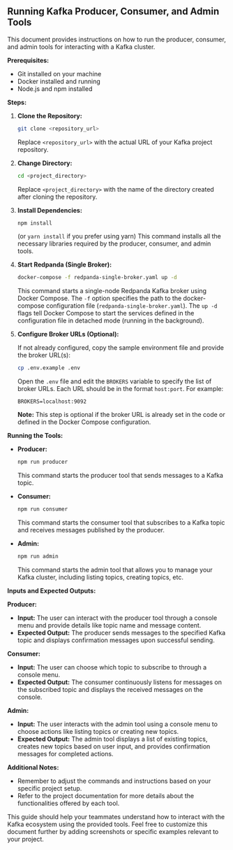 ## Running Kafka Producer, Consumer, and Admin Tools

This document provides instructions on how to run the producer, consumer, and admin tools for interacting with a Kafka cluster. 

**Prerequisites:**

* Git installed on your machine
* Docker installed and running
* Node.js and npm installed

**Steps:**

1. **Clone the Repository:**

   ```bash
   git clone <repository_url>
   ```

   Replace `<repository_url>` with the actual URL of your Kafka project repository.

2. **Change Directory:**

   ```bash
   cd <project_directory>
   ```

   Replace `<project_directory>` with the name of the directory created after cloning the repository.

3. **Install Dependencies:**

   ```bash
   npm install
   ```

   (or `yarn install` if you prefer using yarn)
   This command installs all the necessary libraries required by the producer, consumer, and admin tools.

4. **Start Redpanda (Single Broker):**

   ```bash
   docker-compose -f redpanda-single-broker.yaml up -d
   ```

   This command starts a single-node Redpanda Kafka broker using Docker Compose. The `-f` option specifies the path to the docker-compose configuration file (`redpanda-single-broker.yaml`). The `up -d` flags tell Docker Compose to start the services defined in the configuration file in detached mode (running in the background).

5. **Configure Broker URLs (Optional):**

   If not already configured, copy the sample environment file and provide the broker URL(s):

   ```bash
   cp .env.example .env
   ```

   Open the `.env` file and edit the `BROKERS` variable to specify the list of broker URLs. Each URL should be in the format `host:port`. For example:

   ```
   BROKERS=localhost:9092
   ```

   **Note:** This step is optional if the broker URL is already set in the code or defined in the Docker Compose configuration.

**Running the Tools:**

* **Producer:**

   ```bash
   npm run producer
   ```

   This command starts the producer tool that sends messages to a Kafka topic.

* **Consumer:**

   ```bash
   npm run consumer
   ```

   This command starts the consumer tool that subscribes to a Kafka topic and receives messages published by the producer.

* **Admin:**

   ```bash
   npm run admin
   ```

   This command starts the admin tool that allows you to manage your Kafka cluster, including listing topics, creating topics, etc.

**Inputs and Expected Outputs:**

**Producer:**

* **Input:** The user can interact with the producer tool through a console menu and provide details like topic name and message content.
* **Expected Output:** The producer sends messages to the specified Kafka topic and displays confirmation messages upon successful sending.

**Consumer:**

* **Input:** The user can choose which topic to subscribe to through a console menu.
* **Expected Output:** The consumer continuously listens for messages on the subscribed topic and displays the received messages on the console.

**Admin:**

* **Input:** The user interacts with the admin tool using a console menu to choose actions like listing topics or creating new topics.
* **Expected Output:** The admin tool displays a list of existing topics, creates new topics based on user input, and provides confirmation messages for completed actions.

**Additional Notes:**

* Remember to adjust the commands and instructions based on your specific project setup.
* Refer to the project documentation for more details about the functionalities offered by each tool.

This guide should help your teammates understand how to interact with the Kafka ecosystem using the provided tools. Feel free to customize this document further by adding screenshots or specific examples relevant to your project.